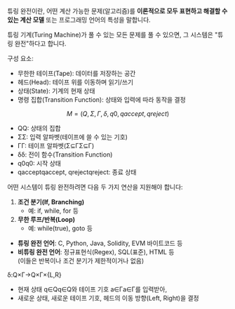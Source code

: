 
튜링 완전이란, 어떤 계산 가능한 문제(알고리즘)를 **이론적으로 모두 표현하고 해결할 수 있는 계산 모델** 또는 프로그래밍 언어의 특성을 말합니다.

튜링 기계(Turing Machine)가 풀 수 있는 모든 문제를 풀 수 있으면, 그 시스템은 "튜링 완전"하다고 합니다.

구성 요소:

- 무한한 테이프(Tape): 데이터를 저장하는 공간
- 헤드(Head): 테이프 위를 이동하며 읽기/쓰기
- 상태(State): 기계의 현재 상태
- 명령 집합(Transition Function): 상태와 입력에 따라 동작을 결정

$$
M=(Q,Σ,Γ,δ,q0​,qaccept​,qreject​)
$$
- QQ: 상태의 집합
- ΣΣ: 입력 알파벳(테이프에 쓸 수 있는 기호)
- ΓΓ: 테이프 알파벳(Σ⊆ΓΣ⊆Γ)
- δδ: 전이 함수(Transition Function)
- q0q0​: 시작 상태
- qacceptqaccept​, qrejectqreject​: 종료 상태

어떤 시스템이 튜링 완전하려면 다음 두 가지 연산을 지원해야 합니다:

1. **조건 분기(If, Branching)**
    - 예: if, while, for 등
2. **무한 루프/반복(Loop)**
    - 예: while(true), goto 등

- **튜링 완전 언어**: C, Python, Java, Solidity, EVM 바이트코드 등
- **비튜링 완전 언어**: 정규표현식(Regex), SQL(표준), HTML 등  
    (이들은 반복이나 조건 분기가 제한적이거나 없음)

δ:Q×Γ→Q×Γ×{L,R}

- 현재 상태 q∈Qq∈Q와 테이프 기호 a∈Γa∈Γ를 입력받아,
- 새로운 상태, 새로운 테이프 기호, 헤드의 이동 방향(Left, Right)을 결정


